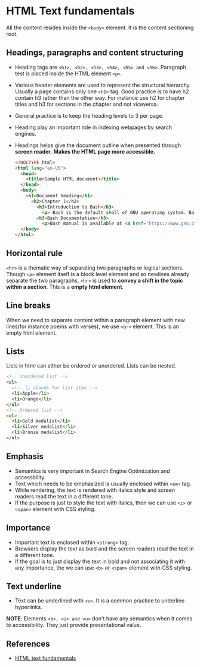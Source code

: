 # HTML Text fundamentals

All the content resides inside the `<body>` element. It is the content sectioning root.

## Headings, paragraphs and content structuring

* Heading tags are `<h1>, <h2>, <h3>, <h4>, <h5> and <h6>`. Paragraph test is placed inside the HTML element `<p>`.
* Various header elements are used to represent the structural hierarchy. Usually a page contains only one `<h1>` tag. Good practice is to have h2 contain h3 rather than the other way. For instance use h2 for chapter titles and h3 for sections in the chapter and not viceversa.
* General practice is to keep the heading levels to 3 per page.
* Heading play an important role in indexing webpages by search engines.
* Headings helps give the document outline when presented through **screen reader**. **Makes the HTML page more accessible.**

  ```HTML
  <!DOCTYPE html>
  <html lang="en-US">
    <head>
      <title>Sample HTML document</title>
    </head>
    <body>
      <h1>Document heading</h1>
        <h2>Chapter 1</h2>
          <h3>Introduction to Bash</h3>
            <p> Bash is the default shell of GNU operating system. Bash stands for <b>B</b>ourne <b>A</b>gain <b>SH</b>ell, pun intended on the author of unix shell Stephen Bourne.
          <h3>Bash Documentation</h3>
            <p>Bash manual is available at <a href="https://www.gnu.org/software/bash/manual/bash.html" title="Bash manual"></a></p>
    </body>
  </html>
  ```

## Horizontal rule

`<hr>` is a thematic way of separating two paragraphs or logical sections. Though `<p>` element itself is a block level element and so newlines already separate the two paragraphs, `<hr>` is used to **convey a shift in the topic within a section**. This is a **empty html element**.

## Line breaks

When we need to separate content within a paragraph element with new lines(for instance poems with verses), we use `<br>` element. This is an empty html element.

## Lists

Lists in html can either be ordered or unordered. Lists can be nested.

```HTML
<!-- Unordered list -->
<ul>
  <!-- li stands for list item -->
  <li>Apple</li>
  <li>Orange</li>
</ul>
<!-- Ordered list -->
<ol>
  <li>Gold medalist</li>
  <li>Silver medalist</li>
  <li>Bronze medalist</li>
</ol>
```

## Emphasis

* Semantics is very important in Search Engine Optimization and accessbility.
* Text which needs to be emphasized  is usually enclosed within `<em>` tag.
* While rendering, the text is rendered with italics style and screen readers read the text in a different tone.
* If the purpose is just to style the text with italics, then we can use `<i>` or `<span>` element with CSS styling.

## Importance

* Important text is enclosed within `<strong>` tag.
* Browsers display the text as bold and the screen readers read the text in a different tone.
* If the goal is to just display the text in bold and not associating it with any importance, the  we can use `<b>` or `<span>` element with CSS styling.

## Text underline

* Text can be underlined with `<u>`. It is a common practice to underline hyperlinks.

**NOTE**: Elements `<b>, <i> and <u>` don't have any semantics when it comes to accessibility. They just provide presentational value.

## References

* [HTML text fundamentals](https://developer.mozilla.org/en-US/docs/Learn/HTML/Introduction_to_HTML/HTML_text_fundamentals)

